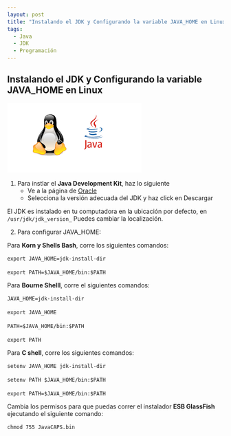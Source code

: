 ```yaml
---
layout: post
title: "Instalando el JDK y Configurando la variable JAVA_HOME en Linux"
tags: 
  - Java
  - JDK
  - Programación
---
```


## Instalando el JDK y Configurando la variable JAVA_HOME en Linux


![Java Linux](/images/java_linux.png "Java Linux")


1. Para instlar el **Java Development Kit**, haz lo siguiente
    - Ve a la página de [Oracle](http://java.sun.com/javase/downloads/index.jsp)
    - Selecciona la versión adecuada del JDK y haz click en Descargar

El JDK es instalado en tu computadora en la ubicación por defecto, en `/usr/jdk/jdk_version_` Puedes cambiar la localización.

2. Para configurar JAVA_HOME:
  
Para **Korn y Shells Bash**, corre los siguientes comandos:

    export JAVA_HOME=jdk-install-dir

    export PATH=$JAVA_HOME/bin:$PATH

Para **Bourne Shelll**, corre el siguientes comandos:

    JAVA_HOME=jdk-install-dir

    export JAVA_HOME

    PATH=$JAVA_HOME/bin:$PATH
    
    export PATH

Para **C shell**, corre los siguientes comandos:

    setenv JAVA_HOME jdk-install-dir

    setenv PATH $JAVA_HOME/bin:$PATH

    export PATH=$JAVA_HOME/bin:$PATH


Cambia los permisos para que puedas correr el instalador **ESB GlassFish** ejecutando el siguiente comando:

    chmod 755 JavaCAPS.bin

